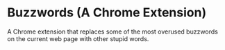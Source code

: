 # Buzzwords (A Chrome Extension)

A Chrome extension that replaces some of the most overused buzzwords on the current web page with other stupid words.
